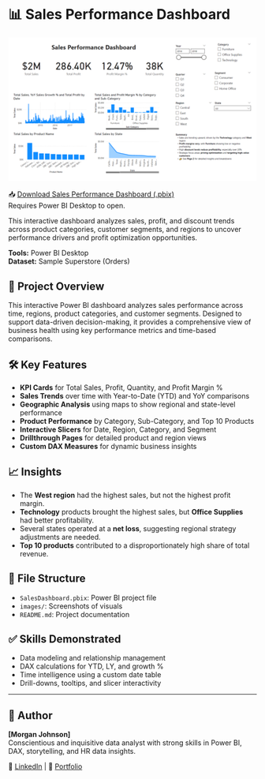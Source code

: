# 📊 Sales Performance Dashboard

![Sales Performance Dashboard Preview](Preview-Sales%20Performance%20Dashboard.png)

📥 [Download Sales Performance Dashboard (.pbix)](Sales%20Performance%20Dashboard.pbix?raw=true)  
Requires Power BI Desktop to open.

This interactive dashboard analyzes sales, profit, and discount trends across product categories, customer segments, and regions to uncover performance drivers and profit optimization opportunities.

**Tools:** Power BI Desktop  
**Dataset:** Sample Superstore (Orders)

## 🚀 Project Overview
This interactive Power BI dashboard analyzes sales performance across time, regions, product categories, and customer segments. Designed to support data-driven decision-making, it provides a comprehensive view of business health using key performance metrics and time-based comparisons.

## 🛠️ Key Features
- **KPI Cards** for Total Sales, Profit, Quantity, and Profit Margin %
- **Sales Trends** over time with Year-to-Date (YTD) and YoY comparisons
- **Geographic Analysis** using maps to show regional and state-level performance
- **Product Performance** by Category, Sub-Category, and Top 10 Products
- **Interactive Slicers** for Date, Region, Category, and Segment
- **Drillthrough Pages** for detailed product and region views
- **Custom DAX Measures** for dynamic business insights

## 📈 Insights
- The **West region** had the highest sales, but not the highest profit margin.
- **Technology** products brought the highest sales, but **Office Supplies** had better profitability.
- Several states operated at a **net loss**, suggesting regional strategy adjustments are needed.
- **Top 10 products** contributed to a disproportionately high share of total revenue.

## 📂 File Structure
- `SalesDashboard.pbix`: Power BI project file
- `images/`: Screenshots of visuals
- `README.md`: Project documentation

## ✅ Skills Demonstrated
- Data modeling and relationship management
- DAX calculations for YTD, LY, and growth %
- Time intelligence using a custom date table
- Drill-downs, tooltips, and slicer interactivity

- ---

## 👤 Author
**[Morgan Johnson]**  
Conscientious and inquisitive data analyst with strong skills in Power BI, DAX, storytelling, and HR data insights.

📎 [LinkedIn](https://www.linkedin.com/in/morgan-johnson-8218b2177/) | 📂 [Portfolio](https://data-analysis-by-morgan.super.site/)

